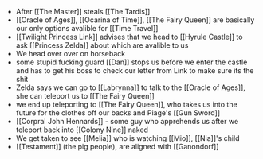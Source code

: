 + After [[The Master]] steals [[The Tardis]]
+ [[Oracle of Ages]], [[Ocarina of Time]], [[The Fairy Queen]] are basically our only options avalible for [[Time Travel]]
+ [[Twilight Princess Link]] advises that we head to [[Hyrule Castle]] to ask [[Princess Zelda]] about which are avalible to us
+ We head over over on horseback
+ some stupid fucking guard [[Dan]] stops us before we enter the castle and has to get his boss to check our letter from Link to make sure its the shit
+ Zelda says we can go to [[Labrynna]] to talk to the [[Oracle of Ages]], she can teleport us to [[The Fairy Queen]]
+ we end up teleporting to [[The Fairy Queen]], who takes us into the future for the clothes off our backs and Piage's [[Gun Sword]]
+ [[Corpral John Hennards]] - some guy who apprehends us after we teleport back into [[Colony Nine]] naked
+ We get taken to see [[Melia]] who is watching [[Mio]], [[Nia]]'s child
+ [[Testament]] (the pig people), are aligned with [[Ganondorf]]